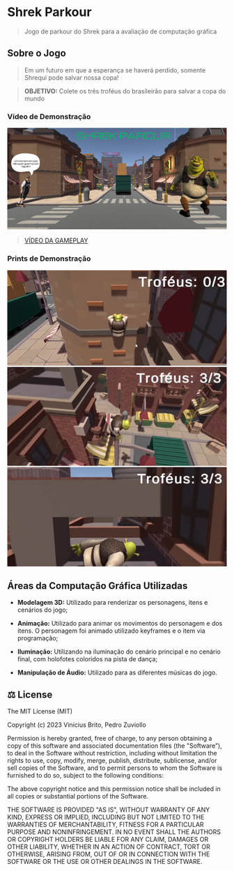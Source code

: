 # Shrek Parkour

> Jogo de parkour do Shrek para a avaliação de computação gráfica

## Sobre o Jogo

> Em um futuro em que a esperança se haverá perdido, somente Shrequi pode salvar nossa copa!

> **OBJETIVO:** Colete os três troféus do brasileirão para salvar a copa do mundo

### Vídeo de Demonstração

[![Video do Jogo](./docs/title-screen.png)](https://youtu.be/32nQ0kBwNiY)

> [VÍDEO DA GAMEPLAY](https://youtu.be/32nQ0kBwNiY)

### Prints de Demonstração

<img src="./docs/print1.png" alt="Shrek Parcur 1">

<img src="./docs/print2.png" alt="Shrek Parcur 2">

<img src="./docs/print3.png" alt="Shrek Parcur 3">

## Áreas da Computação Gráfica Utilizadas

* **Modelagem 3D:** Utilizado para renderizar os personagens, itens e cenários do jogo;

* **Animação:** Utilizado para animar os movimentos do personagem e dos itens. O personagem foi animado utilizado keyframes e o item via programação;

* **Iluminação:** Utilizando na iluminação do cenário principal e no cenário final, com holofotes coloridos na pista de dança;

* **Manipulação de Áudio:** Utilizado para as diferentes músicas do jogo.

## ‍⚖️ License
The MIT License (MIT)

Copyright (c) 2023 Vinícius Brito, Pedro Zuviollo

Permission is hereby granted, free of charge, to any person obtaining a copy of this software and associated documentation files (the "Software"), to deal in the Software without restriction, including without limitation the rights to use, copy, modify, merge, publish, distribute, sublicense, and/or sell copies of the Software, and to permit persons to whom the Software is furnished to do so, subject to the following conditions:

The above copyright notice and this permission notice shall be included in all copies or substantial portions of the Software.

THE SOFTWARE IS PROVIDED "AS IS", WITHOUT WARRANTY OF ANY KIND, EXPRESS OR IMPLIED, INCLUDING BUT NOT LIMITED TO THE WARRANTIES OF MERCHANTABILITY, FITNESS FOR A PARTICULAR PURPOSE AND NONINFRINGEMENT. IN NO EVENT SHALL THE AUTHORS OR COPYRIGHT HOLDERS BE LIABLE FOR ANY CLAIM, DAMAGES OR OTHER LIABILITY, WHETHER IN AN ACTION OF CONTRACT, TORT OR OTHERWISE, ARISING FROM, OUT OF OR IN CONNECTION WITH THE SOFTWARE OR THE USE OR OTHER DEALINGS IN THE SOFTWARE.

